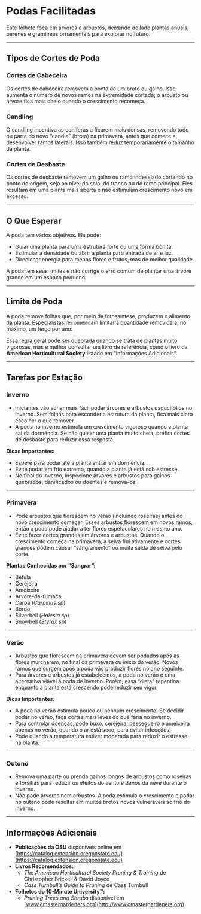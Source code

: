 # Podas Facilitadas

Este folheto foca em árvores e arbustos, deixando de lado plantas anuais, perenes e gramíneas ornamentais para explorar no futuro.

---

## Tipos de Cortes de Poda

### Cortes de Cabeceira

Os cortes de cabeceira removem a ponta de um broto ou galho. Isso aumenta o número de novos ramos na extremidade cortada; o arbusto ou árvore fica mais cheio quando o crescimento recomeça.

### Candling

O candling incentiva as coníferas a ficarem mais densas, removendo todo ou parte do novo “candle” (broto) na primavera, antes que comece a desenvolver ramos laterais. Isso também reduz temporariamente o tamanho da planta.

### Cortes de Desbaste

Os cortes de desbaste removem um galho ou ramo indesejado cortando no ponto de origem, seja ao nível do solo, do tronco ou do ramo principal. Eles resultam em uma planta mais aberta e não estimulam crescimento novo em excesso.

---

## O Que Esperar

A poda tem vários objetivos. Ela pode:

- Guiar uma planta para uma estrutura forte ou uma forma bonita.
- Estimular a densidade ou abrir a planta para entrada de ar e luz.
- Direcionar energia para menos flores e frutos, mas de melhor qualidade.

A poda tem seus limites e não corrige o erro comum de plantar uma árvore grande em um espaço pequeno.

---

## Limite de Poda

A poda remove folhas que, por meio da fotossíntese, produzem o alimento da planta. Especialistas recomendam limitar a quantidade removida a, no máximo, um terço por ano.

Essa regra geral pode ser quebrada quando se trata de plantas muito vigorosas, mas é melhor consultar um livro de referência, como o livro da **American Horticultural Society** listado em “Informações Adicionais”.

---

## Tarefas por Estação

### Inverno

- Iniciantes vão achar mais fácil podar árvores e arbustos caducifólios no inverno. Sem folhas para esconder a estrutura da planta, fica mais claro escolher o que remover.
- A poda no inverno estimula um crescimento vigoroso quando a planta sai da dormência. Se não quiser uma planta muito cheia, prefira cortes de desbaste para reduzir essa resposta.

**Dicas Importantes:**

- Espere para podar até a planta entrar em dormência.
- Evite podar em frio extremo, quando a planta já está sob estresse.
- No final do inverno, inspecione árvores e arbustos para galhos quebrados, danificados ou doentes e remova-os.

---

### Primavera

- Pode arbustos que florescem no verão (incluindo roseiras) antes do novo crescimento começar. Esses arbustos florescem em novos ramos, então a poda pode ajudar a ter flores espetaculares no mesmo ano.
- Evite fazer cortes grandes em árvores e arbustos. Quando o crescimento começa na primavera, a seiva flui ativamente e cortes grandes podem causar “sangramento” ou muita saída de seiva pelo corte.

**Plantas Conhecidas por “Sangrar”:**

- Bétula
- Cerejeira
- Ameixeira
- Árvore-da-fumaça
- Carpa (*Carpinus sp*)
- Bordo
- Silverbell (*Halesia sp*)
- Snowbell (*Styrax sp*)

---

### Verão

- Arbustos que florescem na primavera devem ser podados após as flores murcharem, no final da primavera ou início do verão. Novos ramos que surgem após a poda vão produzir flores no ano seguinte.
- Para árvores e arbustos já estabelecidos, a poda no verão é uma alternativa viável à poda de inverno. Porém, essa “dieta” repentina enquanto a planta está crescendo pode reduzir seu vigor.

**Dicas Importantes:**

- A poda no verão estimula pouco ou nenhum crescimento. Se decidir podar no verão, faça cortes mais leves do que faria no inverno.
- Para controlar doenças, pode buxo, cerejeira, pessegueiro e ameixeira apenas no verão, quando o ar está seco, para evitar infecções.
- Pode quando a temperatura estiver moderada para reduzir o estresse na planta.

---

### Outono

- Remova uma parte ou prenda galhos longos de arbustos como roseiras e forsítias para reduzir os efeitos do vento e danos da neve durante o inverno.
- Não pode árvores nem arbustos. A poda estimula o crescimento e podar no outono pode resultar em muitos brotos novos vulneráveis ao frio do inverno.

---

## Informações Adicionais

- **Publicações da OSU** disponíveis online em [https://catalog.extension.oregonstate.edu](https://catalog.extension.oregonstate.edu)
- **Livros Recomendados:**
  - *The American Horticultural Society Pruning & Training* de Christopher Brickell & David Joyce
  - *Cass Turnbull’s Guide to Pruning* de Cass Turnbull
- **Folhetos do 10-Minute University™:**
  - *Pruning Trees and Shrubs* disponível em [www.cmastergardeners.org](http://www.cmastergardeners.org)

